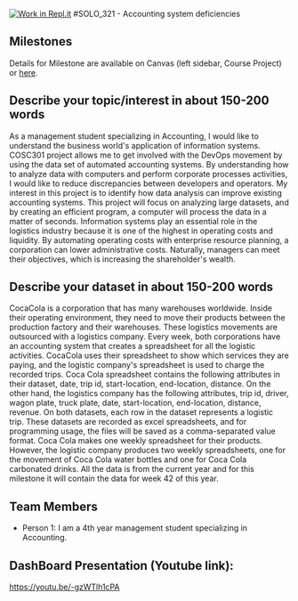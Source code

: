 [![Work in Repl.it](https://classroom.github.com/assets/work-in-replit-14baed9a392b3a25080506f3b7b6d57f295ec2978f6f33ec97e36a161684cbe9.svg)](https://classroom.github.com/online_ide?assignment_repo_id=312482&assignment_repo_type=GroupAssignmentRepo)
#SOLO_321 - Accounting system deficiencies

## Milestones

Details for Milestone are available on Canvas (left sidebar, Course Project) or [here](https://firas.moosvi.com/courses/data301/project/milestone01.html).

## Describe your topic/interest in about 150-200 words

As a management student specializing in Accounting, I would like to understand the business world's application of information systems. COSC301 project allows me to get involved with the DevOps movement by using the data set of automated accounting systems. By understanding how to analyze data with computers and perform corporate processes activities, I would like to reduce discrepancies between developers and operators. My interest in this project is to identify how data analysis can improve existing accounting systems. This project will focus on analyzing large datasets, and by creating an efficient program, a computer will process the data in a matter of seconds. Information systems play an essential role in the logistics industry because it is one of the highest in operating costs and liquidity. By automating operating costs with enterprise resource planning, a corporation can lower administrative costs. Naturally, managers can meet their objectives, which is increasing the shareholder's wealth.

## Describe your dataset in about 150-200 words

CocaCola is a corporation that has many warehouses worldwide. Inside their operating environment, they need to move their products between the production factory and their warehouses. These logistics movements are outsourced with a logistics company. Every week, both corporations have an accounting system that creates a spreadsheet for all the logistic activities. CocaCola uses their spreadsheet to show which services they are paying, and the logistic company's spreadsheet is used to charge the recorded trips. Coca Cola spreadsheet contains the following attributes in their dataset, date, trip id, start-location, end-location, distance. On the other hand, the logistics company has the following attributes, trip id, driver, wagon plate, truck plate, date, start-location, end-location, distance, revenue. On both datasets, each row in the dataset represents a logistic trip. These datasets are recorded as excel spreadsheets, and for programming usage, the files will be saved as a comma-separated value format. Coca Cola makes one weekly spreadsheet for their products. However, the logistic company produces two weekly spreadsheets, one for the movement of Coca Cola water bottles and one for Coca Cola carbonated drinks. All the data is from the current year and for this milestone it will contain the data for week 42 of this year.

## Team Members

- Person 1: I am a 4th year management student specializing in Accounting.

## DashBoard Presentation (Youtube link):
https://youtu.be/-gzWTlh1cPA
